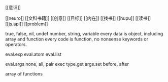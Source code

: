 [[意识]]

[[neuro]]
[[文科书籍]]
[[创意]]
[[目标]]
[[内在]]
[[找书]]
[[hupu]]
[[读书]]
[[js.api]]
[[problem]]

true, false, nil, undef
number, string, variable
every data is object, including array and function
every code is function, no nonsense keywords or operators.

eval.exp
eval.atom
eval.list

eval.args
	none, all, pair
exec
type.get
args.set
before, after

array of functions